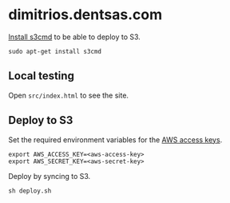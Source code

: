 # dimitrios.dentsas.com

[Install s3cmd](http://s3tools.org/s3cmd) to be able to deploy to S3.

`sudo apt-get install s3cmd`

## Local testing

Open `src/index.html` to see the site.

## Deploy to S3

Set the required environment variables for the [AWS access keys](https://console.aws.amazon.com/iam/home#/security_credential).

```
export AWS_ACCESS_KEY=<aws-access-key>
export AWS_SECRET_KEY=<aws-secret-key>
```

Deploy by syncing to S3.

`sh deploy.sh`
